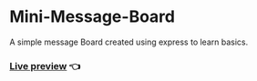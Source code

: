 # Mini-Message-Board

A simple message Board created using express to learn basics.

### [Live preview](https://mini-message-board-production-8fda.up.railway.app/) 👈
